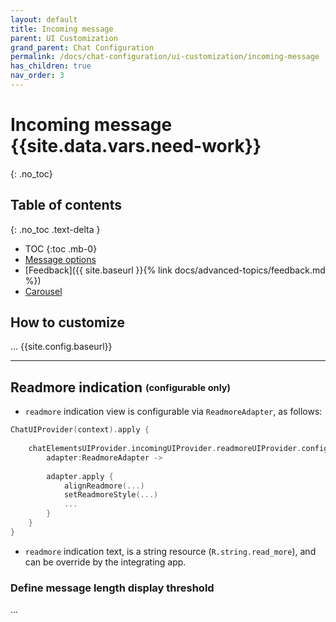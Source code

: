 ```yaml
---
layout: default
title: Incoming message
parent: UI Customization
grand_parent: Chat Configuration 
permalink: /docs/chat-configuration/ui-customization/incoming-message
has_children: true
nav_order: 3
---
```


# Incoming message {{site.data.vars.need-work}}
{: .no_toc}

## Table of contents 
{: .no_toc .text-delta }

- TOC
{:toc .mb-0}
- [Message options](./incoming-options)
- [Feedback]({{ site.baseurl }}{% link docs/advanced-topics/feedback.md %})
- [Carousel](./carousel)


## How to customize
...
{{site.config.baseurl}}
 
---

## Readmore indication <sub><sup>(configurable only)</sup></sub>
- `readmore` indication view is configurable via `ReadmoreAdapter`, as follows:   

```kotlin
ChatUIProvider(context).apply {
    
    chatElementsUIProvider.incomingUIProvider.readmoreUIProvider.configure = { 
        adapter:ReadmoreAdapter -> 
        
        adapter.apply {
            alignReadmore(...)
            setReadmoreStyle(...)
            ...
        }
    }        
}
```
- `readmore` indication text, is a string resource (`R.string.read_more`), and can be override by the integrating app.


### Define message length display threshold
...

